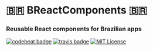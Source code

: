 # <span>&#x1f1e7;&#x1f1f7;</span> BReactComponents <span>&#x1f1e7;&#x1f1f7;</span>

### Reusable React components for  Brazilian apps


[![codebeat badge](https://codebeat.co/badges/3d8ca1c5-6f99-45e0-acb0-ccc0accdaf77)](https://codebeat.co/projects/github-com-conceptu-breactcomponents-master) 
[![travis badge](https://img.shields.io/travis/conceptu/BReactComponents.svg?style=flat-square)](https://travis-ci.org/conceptu/BReactComponents)
[![MIT License](https://img.shields.io/badge/license-MIT-blue.svg?style=flat)](https://github.com/conceptu/BReactComponents/raw/master/LICENSE)
